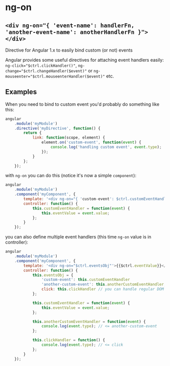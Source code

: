 # ng-on

## `<div ng-on="{ 'event-name': handlerFn, 'another-event-name': anotherHandlerFn }"></div>`

Directive for Angular 1.x to easily bind custom (or not) events

Angular provides some useful directives for attaching event handlers easily: `ng-click="$ctrl.clickHandler()"`, `ng-change="$ctrl.changeHandler($event)"` or `ng-mouseenter="$ctrl.mouseenterHandler($event)"` etc.

## Examples

When you need to bind to custom event you'd probably do something like this:

```js
angular
    .module('myModule')
    .directive('myDirective', function() {
        return {
            link: function(scope, element) {
                element.on('custom-event', function(event) {
                    console.log('handling custom event', event.type);
                });
            }
        };
    });
```

with `ng-on` you can do this (notice it's now a simple `component`):

```js
angular
    .module('myModule')
    .component('myComponent', {
        template: '<div ng-on="{ 'custom-event': $ctrl.customEventHandler }"'>{{$ctrl.eventValue}}</div>,
        controller: function() {
            this.customEventHandler = function(event) {
                this.eventValue = event.value;
            };
        }
    });
```

you can also define multiple event handlers (this time `ng-on` value is in controller):

```js
angular
    .module('myModule')
    .component('myComponent', {
        template: '<div ng-on="$ctrl.eventsObj"'>{{$ctrl.eventValue}}</div>,
        controller: function() {
            this.eventsObj = {
                'custom-event': this.customEventHandler
                'another-custom-event': this.anotherCustomEventHandler,
                click: this.clickHandler // you can handle regular DOM events too
            };

            this.customEventHandler = function(event) {
                this.eventValue = event.value;
            };

            this.anotherCustomEventHandler = function(event) {
                console.log(event.type); // <= another-custom-event
            };

            this.clickHandler = function() {
                console.log(event.type); // <= click
            };
        }
    });
```


